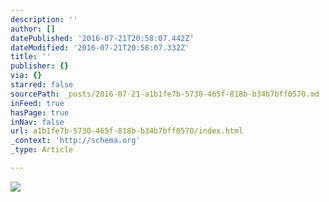 ```yaml
---
description: ''
author: []
datePublished: '2016-07-21T20:58:07.442Z'
dateModified: '2016-07-21T20:58:07.332Z'
title: ''
publisher: {}
via: {}
starred: false
sourcePath: _posts/2016-07-21-a1b1fe7b-5730-465f-818b-b34b7bff0570.md
inFeed: true
hasPage: true
inNav: false
url: a1b1fe7b-5730-465f-818b-b34b7bff0570/index.html
_context: 'http://schema.org'
_type: Article

---
```

![](https://the-grid-user-content.s3-us-west-2.amazonaws.com/b990d4c2-f057-4482-9066-29cf5be923b2.jpg)
